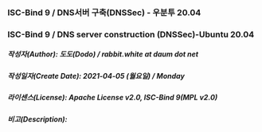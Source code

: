 ### ISC-Bind 9 / DNS서버 구축(DNSSec) - 우분투 20.04
### ISC-Bind 9 / DNS server construction (DNSSec)-Ubuntu 20.04

##### 작성자(Author): 도도(Dodo) / rabbit.white at daum dot net
##### 작성일자(Create Date): 2021-04-05 (월요일) / Monday
##### 라이센스(License): Apache License v2.0, ISC-Bind 9(MPL v2.0)
##### 비고(Description):

